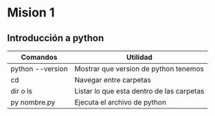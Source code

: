 # Mision 1
## Introducción a python

| Comandos         | Utilidad                                  |
| ---------------- | ----------------------------------------- |
| python --version | Mostrar que version de python tenemos     |
| cd               | Navegar entre carpetas                    |
| dir o ls         | Listar lo que esta dentro de las carpetas |
| py nombre.py     | Ejecuta el archivo de python              |